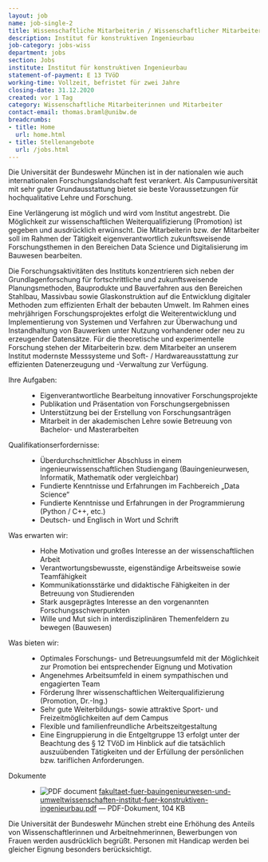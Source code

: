 ```yaml
---
layout: job
name: job-single-2
title: Wissenschaftliche Mitarbeiterin / Wissenschaftlicher Mitarbeiter (m/w/d) für den Forschungsbereich Künstliche Intelligenz/Machine Learning/IoT 
description: Institut für konstruktiven Ingenieurbau
job-category: jobs-wiss
department: jobs
section: Jobs
institute: Institut für konstruktiven Ingenieurbau
statement-of-payment: E 13 TVöD
working-time: Vollzeit, befristet für zwei Jahre
closing-date: 31.12.2020
created: vor 1 Tag
category: Wissenschaftliche Mitarbeiterinnen und Mitarbeiter
contact-email: thomas.braml@unibw.de
breadcrumbs: 
- title: Home
  url: home.html
- title: Stellenangebote
  url: /jobs.html
---
```


<p>
Die Universität der Bundeswehr München ist in der nationalen wie auch internationalen Forschungslandschaft fest
verankert. Als Campusuniversität mit sehr guter Grundausstattung bietet sie beste Voraussetzungen für hochqualitative
Lehre und Forschung.</p>
<p>
Eine Verlängerung ist möglich und wird vom Institut angestrebt. Die Möglichkeit zur wissenschaftlichen Weiterqualifizierung (Promotion) ist gegeben und ausdrücklich erwünscht. Die Mitarbeiterin bzw. der Mitarbeiter soll im Rahmen der Tätigkeit eigenverantwortlich zukunftsweisende Forschungsthemen in den Bereichen Data Science und Digitalisierung im Bauwesen bearbeiten.</p>
<p>
Die Forschungsaktivitäten des Instituts konzentrieren sich neben der Grundlagenforschung für fortschrittliche und zukunftsweisende Planungsmethoden, Bauprodukte und Bauverfahren aus den Bereichen Stahlbau, Massivbau sowie Glaskonstruktion auf die Entwicklung digitaler Methoden zum effizienten Erhalt der bebauten Umwelt. Im Rahmen eines mehrjährigen Forschungsprojektes erfolgt die Weiterentwicklung und Implementierung von Systemen und Verfahren zur Überwachung und Instandhaltung von Bauwerken unter Nutzung vorhandener oder neu zu erzeugender Datensätze. Für die theoretische und experimentelle Forschung stehen der Mitarbeiterin bzw. dem Mitarbeiter an unserem Institut modernste Messsysteme und Soft- / Hardwareausstattung zur effizienten Datenerzeugung und -Verwaltung zur Verfügung.
</p>

<dl>
	<dt>Ihre Aufgaben:</dt>
	<dd>
		<ul>
			<li>Eigenverantwortliche Bearbeitung innovativer Forschungsprojekte</li>
			<li>Publikation und Präsentation von Forschungsergebnissen</li>
			<li>Unterstützung bei der Erstellung von Forschungsanträgen</li>
			<li>Mitarbeit in der akademischen Lehre sowie Betreuung von Bachelor- und Masterarbeiten</li>
		</ul>
	</dd>
	<dt>Qualifikationserfordernisse:</dt>
	<dd>
		<ul>
			<li>Überdurchschnittlicher Abschluss in einem ingenieurwissenschaftlichen Studiengang (Bauingenieurwesen, Informatik, Mathematik oder vergleichbar)</li>
			<li>Fundierte Kenntnisse und Erfahrungen im Fachbereich „Data Science“</li>
			<li>Fundierte Kenntnisse und Erfahrungen in der Programmierung (Python / C++, etc.)</li>
			<li>Deutsch- und Englisch in Wort und Schrift</li>
		</ul>
	</dd>
	<dt>Was erwarten wir:</dt>
	<dd>
		<ul>
			<li>Hohe Motivation und großes Interesse an der wissenschaftlichen Arbeit</li>
			<li>Verantwortungsbewusste, eigenständige Arbeitsweise sowie Teamfähigkeit</li>
			<li>Kommunikationsstärke und didaktische Fähigkeiten in der Betreuung von Studierenden</li>
			<li>Stark ausgeprägtes Interesse an den vorgenannten Forschungsschwerpunkten</li>
			<li>Wille und Mut sich in interdisziplinären Themenfeldern zu bewegen (Bauwesen)</li>
		</ul>
	</dd>
	<dt>Was bieten wir:</dt>
	<dd>
		<ul>
			<li>Optimales Forschungs- und Betreuungsumfeld mit der Möglichkeit zur Promotion bei entsprechender Eignung und Motivation</li>
			<li>Angenehmes Arbeitsumfeld in einem sympathischen und engagierten Team</li>
			<li>Förderung Ihrer wissenschaftlichen Weiterqualifizierung (Promotion, Dr.-Ing.)</li>
			<li>Sehr gute Weiterbildungs- sowie attraktive Sport- und Freizeitmöglichkeiten auf dem Campus</li>
			<li>Flexible und familienfreundliche Arbeitszeitgestaltung</li>
			<li>Eine Eingruppierung in die Entgeltgruppe 13 erfolgt unter der Beachtung des § 12 TVöD im Hinblick auf die tatsächlich auszuübenden Tätigkeiten und der Erfüllung der persönlichen bzw. tariflichen Anforderungen.</li>
		</ul>
	</dd>
	<dt>Dokumente</dt>
	<dd>
		<ul>
			<li><img src="https://staging.cms5a.syslab.com//++resource++mimetype.icons/pdf.png" alt="PDF document" title="LRT++WM+13+-FZ+SPACE_Strukturen_AF_DTEC.Bw.pdf">
	        <a href="https://www.unibw.de/stellenausschreibungen/wissenschaftliche-mitarbeiterinnen-und-mitarbeiter/fakultaet-bauwesen-und-umweltwissenschaften/fakultaet-fuer-beuingenieurwesen-und-umweltwissenschaften-institut-fuer-wasserwesen-professur-fuer-siedelungswasserwirtschaft-und-abfalltechnik/">fakultaet-fuer-bauingenieurwesen-und-umweltwissenschaften-institut-fuer-konstruktiven-ingenieurbau.pdf</a>
	        <span class="discreet"> —
	            PDF-Dokument,
	            104 KB
	        </span></li>
	    </ul>
	</dd>
</dl>

<p>Die Universität der Bundeswehr München strebt eine Erhöhung des Anteils von Wissenschaftlerinnen und Arbeitnehmerinnen, Bewerbungen von Frauen werden ausdrücklich begrüßt. Personen mit Handicap werden bei gleicher Eignung besonders berücksichtigt.</p>
